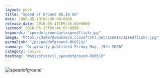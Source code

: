 ```yaml
---
layout: post
title: "Speed of Ground 05.19.06"
date: 2006-05-19T00:00:00+0000
release_date: 2016-05-13T09:45:02+0000
lastmod: 2016-05-13T09:46:05+0000
keywords: "speedofgroundaetsspeedflickrjpg"
image: "https://d3e878vmunx8cm.cloudfront.net/assets/speedflickr.jpg"
permalink: "/p/speedofground-060519/"
summary: "Originally published Friday May, 19th 2006"
category: comics
hashtag: "#axisofstevil_speedofground-060519"
---
```


![speedofground](https://d3e878vmunx8cm.cloudfront.net/assets/speedflickr.jpg)
